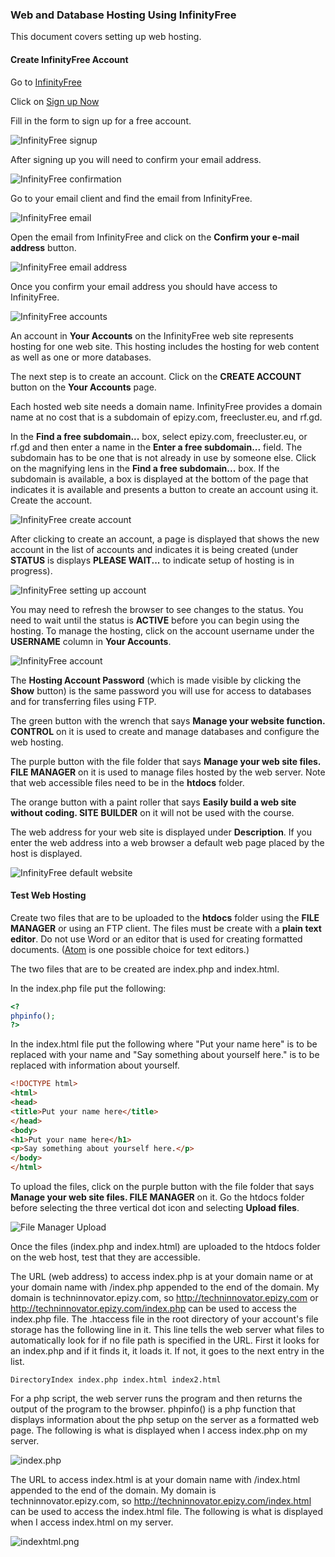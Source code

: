 ### Web and Database Hosting Using InfinityFree

This document covers setting up web hosting.

#### Create InfinityFree Account

Go to [InfinityFree](https://infinityfree.net)

Click on [Sign up Now](https://infinityfree.net/register)

Fill in the form to sign up for a free account.

![InfinityFree signup](InfinityFree_signup.png)

After signing up you will need to confirm your email address.

![InfinityFree confirmation](InfinityFree_confirmation.png)

Go to your email client and find the email from InfinityFree.

![InfinityFree email](InfinityFree_email.png)

Open the email from InfinityFree and click on the **Confirm your e-mail address** button.

![InfinityFree email address](InfinityFree_email_message.png)

Once you confirm your email address you should have access to InfinityFree.

![InfinityFree accounts](InfinityFree_accounts.png)

An account in **Your Accounts** on the InfinityFree web site represents hosting for one web site.  This hosting includes the hosting for web content as well as one or more databases.

The next step is to create an account.  Click on the **CREATE ACCOUNT** button on the **Your Accounts** page.

Each hosted web site needs a domain name.  InfinityFree provides a domain name at no cost that is a subdomain of epizy.com, freecluster.eu, and rf.gd.

In the **Find a free subdomain...** box, select epizy.com, freecluster.eu, or rf.gd and then enter a name in the **Enter a free subdomain...** field.  The subdomain has to be one that is not already in use by someone else.  Click on the magnifying lens in the **Find a free subdomain...** box.  If the subdomain is available, a box is displayed at the bottom of the page that indicates it is available and presents a button to create an account using it.  Create the account.

![InfinityFree create account](InfinityFree_create_account.png)

After clicking to create an account, a page is displayed that shows the new account in the list of accounts and indicates it is being created (under **STATUS** is displays **PLEASE WAIT...** to indicate setup of hosting is in progress).

![InfinityFree setting up account](InfinityFree_setting_up_account.png)

You may need to refresh the browser to see changes to the status.  You need to wait until the status is **ACTIVE** before you can begin using the hosting.  To manage the hosting, click on the account username under the **USERNAME** column in **Your Accounts**.

![InfinityFree account](InfinityFree_account.png)

The **Hosting Account Password** (which is made visible by clicking the **Show** button) is the same password you will use for access to databases and for transferring files using FTP.

The green button with the wrench that says **Manage your website function. CONTROL** on it is used to create and manage databases and configure the web hosting.

The purple button with the file folder that says **Manage your web site files. FILE MANAGER** on it is used to manage files hosted by the web server.  Note that web accessible files need to be in the **htdocs** folder.

The orange button with a paint roller that says **Easily build a web site without coding. SITE BUILDER** on it will not be used with the course.

The web address for your web site is displayed under **Description**.  If you enter the web address into a web browser a default web page placed by the host is displayed.

![InfinityFree default website](InfinityFree_default_website.png)

#### Test Web Hosting

Create two files that are to be uploaded to the **htdocs** folder using the **FILE MANAGER** or using an FTP client.  The files must be create with a **plain text editor**.  Do not use Word or an editor that is used for creating formatted documents.  ([Atom](https://atom.io) is one possible choice for text editors.)

The two files that are to be created are index.php and index.html.

In the index.php file put the following:

```php
<?
phpinfo();
?>
```

In the index.html file put the following where "Put your name here" is to be replaced with your name and "Say something about yourself here." is to be replaced with information about yourself.

```html
<!DOCTYPE html>
<html>
<head>
<title>Put your name here</title>
</head>
<body>
<h1>Put your name here</h1>
<p>Say something about yourself here.</p>
</body>
</html>
```

To upload the files, click on the purple button with the file folder that says **Manage your web site files. FILE MANAGER** on it.  Go the htdocs folder before selecting the three vertical dot icon and selecting **Upload files**.

![File Manager Upload](file_manager_upload.png)

Once the files (index.php and index.html) are uploaded to the htdocs folder on the web host, test that they are accessible.

The URL (web address) to access index.php is at your domain name or at your domain name with /index.php appended to the end of the domain.  My domain is techninnovator.epizy.com, so http://techninnovator.epizy.com or http://techninnovator.epizy.com/index.php can be used to access the index.php file.  The .htaccess file in the root directory of your account's file storage has the following line in it.  This line tells the web server what files to automatically look for if no file path is specified in the URL.  First it looks for an index.php and if it finds it, it loads it.  If not, it goes to the next entry in the list.

```
DirectoryIndex index.php index.html index2.html
```

For a php script, the web server runs the program and then returns the output of the program to the browser.  phpinfo() is a php function that displays information about the php setup on the server as a formatted web page.  The following is what is displayed when I access index.php on my server.

![index.php](indexphp.png)

The URL to access index.html is at your domain name with /index.html appended to the end of the domain. My domain is techninnovator.epizy.com, so  http://techninnovator.epizy.com/index.html can be used to access the index.html file.  The following is what is displayed when I access index.html on my server.

![indexhtml.png](indexhtml.png)
